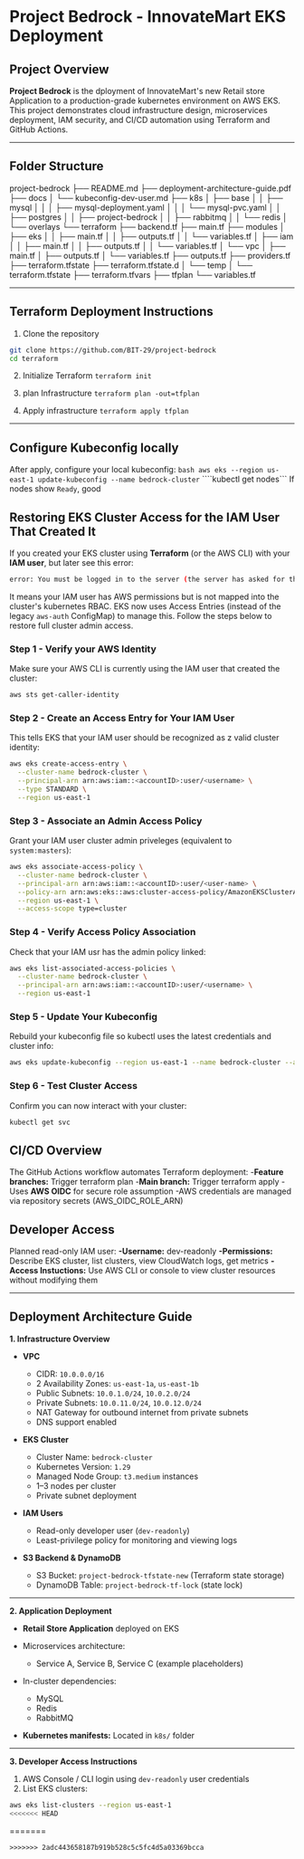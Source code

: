 # Project Bedrock - InnovateMart EKS Deployment

## Project Overview
**Project Bedrock** is the dployment of InnovateMart's new Retail store Application to a production-grade kubernetes environment on AWS EKS. This project demonstrates cloud infrastructure design, microservices deployment, IAM security, and CI/CD automation using Terraform and GitHub Actions.

---

## Folder Structure

project-bedrock
├── README.md
├── deployment-architecture-guide.pdf
├── docs
│   └── kubeconfig-dev-user.md
├── k8s
│   ├── base
│   │   ├── mysql
│   │   │   ├── mysql-deployment.yaml
│   │   │   └── mysql-pvc.yaml
│   │   ├── postgres
│   │   ├── project-bedrock
│   │   ├── rabbitmq
│   │   └── redis
│   └── overlays
└── terraform
    ├── backend.tf
    ├── main.tf
    ├── modules
    │   ├── eks
    │   │   ├── main.tf
    │   │   ├── outputs.tf
    │   │   └── variables.tf
    │   ├── iam
    │   │   ├── main.tf
    │   │   ├── outputs.tf
    │   │   └── variables.tf
    │   └── vpc
    │       ├── main.tf
    │       ├── outputs.tf
    │       └── variables.tf
    ├── outputs.tf
    ├── providers.tf
    ├── terraform.tfstate
    ├── terraform.tfstate.d
    │   └── temp
    │       └── terraform.tfstate
    ├── terraform.tfvars
    ├── tfplan
    └── variables.tf

---

## Terraform Deployment Instructions

1. Clone the repository
```bash
git clone https://github.com/BIT-29/project-bedrock
cd terraform
```
2. Initialize Terraform
`terraform init`

3. plan Infrastructure
`terraform plan -out=tfplan`

4. Apply infrastructure
`terraform apply tfplan`

---

## Configure Kubeconfig locally
After apply, configure your local kubeconfig:
```bash aws eks --region us-east-1 update-kubeconfig --name bedrock-cluster```
````kubectl get nodes```
If nodes show `Ready`, good

## Restoring EKS Cluster Access for the IAM User That Created It

If you created your EKS cluster using **Terraform** (or the AWS CLI) with your **IAM user**, but later see this error:

```bash
error: You must be logged in to the server (the server has asked for the client to provide credentials)
```
It means your IAM user has AWS permissions but is not mapped into the cluster's kubernetes RBAC.
EKS now uses Access Entries (instead of the legacy `aws-auth` ConfigMap) to manage this.
Follow the steps below to restore full cluster admin access.
### Step 1 - Verify your AWS Identity
Make sure your AWS CLI is currently using the IAM user that created the cluster:
```bash
aws sts get-caller-identity
```
### Step 2 - Create an Access Entry for Your IAM User
This tells EKS that your IAM user should be recognized as z valid cluster identity:
```bash
aws eks create-access-entry \
  --cluster-name bedrock-cluster \
  --principal-arn arn:aws:iam::<accountID>:user/<username> \
  --type STANDARD \
  --region us-east-1
```
### Step 3 - Associate an Admin Access Policy
Grant your IAM user cluster admin priveleges (equivalent to `system:masters`):
```bash
aws eks associate-access-policy \
  --cluster-name bedrock-cluster \
  --principal-arn arn:aws:iam::<accountID>:user/<user-name> \
  --policy-arn arn:aws:eks::aws:cluster-access-policy/AmazonEKSClusterAdminPolicy \
  --region us-east-1 \
  --access-scope type=cluster
```
### Step 4 - Verify Access Policy Association
Check that your IAM usr has the admin policy linked:
```bash
aws eks list-associated-access-policies \
  --cluster-name bedrock-cluster \
  --principal-arn arn:aws:iam::<accountID>:user/<username> \
  --region us-east-1
```
### Step 5 - Update Your Kubeconfig
Rebuild your kubeconfig file so kubectl uses the latest credentials and cluster info:
```bash
aws eks update-kubeconfig --region us-east-1 --name bedrock-cluster --alias bedrock
```
### Step 6 - Test Cluster Access
Confirm you can now interact with your cluster:
```bash
kubectl get svc
```

## CI/CD Overview

The GitHub Actions workflow automates Terraform deployment:
-**Feature branches:** Trigger terraform plan
-**Main branch:** Trigger terraform apply
-Uses **AWS OIDC** for secure role assumption
-AWS credentials are managed via repository secrets (AWS_OIDC_ROLE_ARN)

## Developer Access

Planned read-only IAM user:
**-Username:** dev-readonly
**-Permissions:** Describe EKS cluster, list clusters, view CloudWatch logs, get metrics
**-Access Instuctions:** Use AWS CLI or console to view cluster resources without modifying them


---

## Deployment Architecture Guide

**1. Infrastructure Overview**

- **VPC**  
  - CIDR: `10.0.0.0/16`  
  - 2 Availability Zones: `us-east-1a`, `us-east-1b`  
  - Public Subnets: `10.0.1.0/24`, `10.0.2.0/24`  
  - Private Subnets: `10.0.11.0/24`, `10.0.12.0/24`  
  - NAT Gateway for outbound internet from private subnets  
  - DNS support enabled  

- **EKS Cluster**  
  - Cluster Name: `bedrock-cluster`  
  - Kubernetes Version: `1.29`  
  - Managed Node Group: `t3.medium` instances  
  - 1–3 nodes per cluster  
  - Private subnet deployment  

- **IAM Users**  
  - Read-only developer user (`dev-readonly`)  
  - Least-privilege policy for monitoring and viewing logs  

- **S3 Backend & DynamoDB**  
  - S3 Bucket: `project-bedrock-tfstate-new` (Terraform state storage)  
  - DynamoDB Table: `project-bedrock-tf-lock` (state lock)

---

**2. Application Deployment**

- **Retail Store Application** deployed on EKS  
- Microservices architecture:  
  - Service A, Service B, Service C (example placeholders)  
- In-cluster dependencies:  
  - MySQL  
  - Redis  
  - RabbitMQ  

- **Kubernetes manifests:** Located in `k8s/` folder

---

**3. Developer Access Instructions**

1. AWS Console / CLI login using `dev-readonly` user credentials  
2. List EKS clusters:

```bash
aws eks list-clusters --region us-east-1
<<<<<<< HEAD
```
=======
```
>>>>>>> 2adc443658187b919b528c5c5fc4d5a03369bcca

